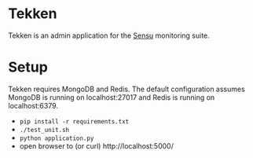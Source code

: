# Tekken

Tekken is an admin application for the [Sensu](https://github.com/sensu) monitoring suite.

# Setup

Tekken requires MongoDB and Redis.  The default configuration assumes MongoDB is running on localhost:27017 and Redis is running on localhost:6379.

* `pip install -r requirements.txt`
* `./test_unit.sh`
* `python application.py`
* open browser to (or curl) http://localhost:5000/
